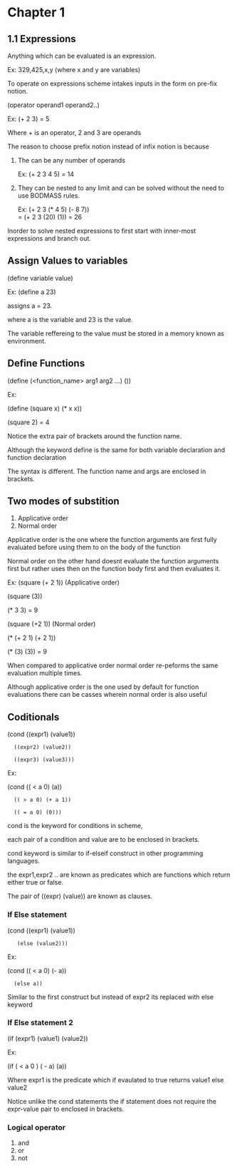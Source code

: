 # Chapter 1

## 1.1 Expressions
	
Anything which can be evaluated is an expression.

Ex: 329,425,x,y (where x and y are variables)

To operate on expressions scheme intakes inputs in the form on pre-fix notion.

(operator operand1 operand2..)

Ex: (+ 2 3) = 5

Where + is an operator, 2 and 3 are operands
 
The reason to choose prefix notion instead of infix notion is because

1. The can be any number of operands 
   
   Ex: (+ 2 3 4 5) = 14
2. They can be nested to any limit and can be solved without the need to use BODMASS rules.
   
   Ex: (+ 2 3 (* 4 5) (- 8 7))  
       = (+ 2 3 (20) (1))
       = 26
  
Inorder to solve nested expressions to first start with inner-most expressions and branch out.

## Assign Values to variables

(define variable value)

Ex: (define a 23)

assigns a = 23.

where a is the variable and 23 is the value.

The variable reffereing to the value must be stored in a memory known as environment.

## Define Functions

(define (<function_name> arg1 arg2 ...) (<body>))

Ex:

(define (square x) (* x x))

(square 2) = 4

Notice the extra pair of brackets around the function name.

Although the keyword define is the same for both variable declaration and function declaration

The syntax is different. The function name and args are enclosed in brackets.


## Two modes of substition

1. Applicative order 
2. Normal order

Applicative order is the one where the function arguments are first fully evaluated before using them to on the body of the function

Normal order on the other hand doesnt evaluate the function arguments first but rather uses then on the function body first and then evaluates it.

Ex:
(square (+ 2 1)) (Applicative order)

(square (3))

(* 3 3) = 9
 
(square (+2 1)) (Normal order)

(* (+ 2 1) (+ 2 1))

(* (3) (3))  = 9 

When compared to applicative order normal order re-peforms the same evaluation multiple times.

Although applicative order is the one used by default for function evaluations there can be casses wherein normal order is also useful

## Coditionals
(cond ((expr1) (value1))

      ((expr2) (value2))
      
      ((expr3) (value3)))

Ex:

(cond (( < a 0) (a))
      
      (( > a 0) (+ a 1))
      
      (( = a 0) (0)))

cond is the keyword for conditions in scheme,

each pair of a condition and value are to be enclosed in brackets.

cond keyword is similar to if-elseif construct in other programming languages.

the expr1,expr2 .. are known as predicates which are functions which return either true or false.

The pair of ((expr) (value)) are known as clauses.

### If Else statement

(cond ((expr1) (value1))

       (else (value2)))

Ex:

(cond (( < a 0) (- a))

      (else a))

Similar to the first construct but instead of expr2 its replaced with else keyword

### If Else statement 2

(if (expr1) (value1) (value2))

Ex:

(if ( < a 0 ) ( - a) (a))

Where expr1 is the predicate which if evaulated to true returns value1 else value2

Notice unlike the cond statements the if statement does not require the expr-value pair to enclosed in brackets.

### Logical operator
1. and 
2. or
3. not
